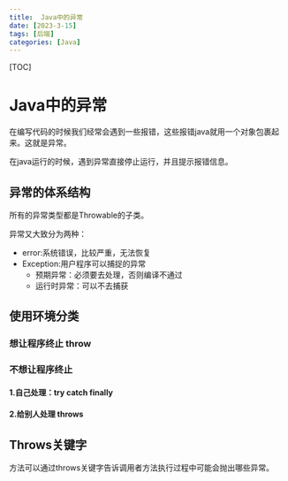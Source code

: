 ```yaml
---
title:  Java中的异常
date: [2023-3-15]
tags: [后端]
categories: [Java]
---
```

[TOC]
# Java中的异常

在编写代码的时候我们经常会遇到一些报错，这些报错java就用一个对象包裹起来。这就是异常。

在java运行的时候，遇到异常直接停止运行，并且提示报错信息。

## 异常的体系结构

所有的异常类型都是Throwable的子类。

异常又大致分为两种：

- error:系统错误，比较严重，无法恢复
- Exception:用户程序可以捕捉的异常
	- 预期异常：必须要去处理，否则编译不通过
	- 运行时异常：可以不去捕获

## 使用环境分类

### 想让程序终止 throw

### 不想让程序终止

#### 1.自己处理：try catch finally

#### 2.给别人处理 throws

## Throws关键字

方法可以通过throws关键字告诉调用者方法执行过程中可能会抛出哪些异常。
